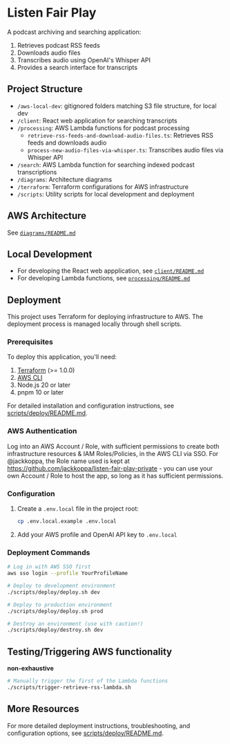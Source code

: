 # Listen Fair Play

A podcast archiving and searching application:
1. Retrieves podcast RSS feeds
2. Downloads audio files
3. Transcribes audio using OpenAI's Whisper API
4. Provides a search interface for transcripts

## Project Structure

- `/aws-local-dev`: gitignored folders matching S3 file structure, for local dev
- `/client`: React web application for searching transcripts
- `/processing`: AWS Lambda functions for podcast processing
  - `retrieve-rss-feeds-and-download-audio-files.ts`: Retrieves RSS feeds and downloads audio
  - `process-new-audio-files-via-whisper.ts`: Transcribes audio files via Whisper API
- `/search`: AWS Lambda function for searching indexed podcast transcriptions
- `/diagrams`: Architecture diagrams
- `/terraform`: Terraform configurations for AWS infrastructure
- `/scripts`: Utility scripts for local development and deployment

## AWS Architecture

See [`diagrams/README.md`](./diagrams/README.md)

## Local Development

- For developing the React web appplication, see [`client/README.md`](/client/README.md)
- For developing Lambda functions, see [`processing/README.md`](/processing/README.md)

## Deployment

This project uses Terraform for deploying infrastructure to AWS. The deployment process is managed locally through shell scripts.

### Prerequisites

To deploy this application, you'll need:

1. [Terraform](https://developer.hashicorp.com/terraform/install) (>= 1.0.0)
2. [AWS CLI](https://docs.aws.amazon.com/cli/latest/userguide/getting-started-install.html)
3. Node.js 20 or later
4. pnpm 10 or later

For detailed installation and configuration instructions, see [scripts/deploy/README.md](./scripts/deploy/README.md).

### AWS Authentication

Log into an AWS Account / Role, with sufficient permissions to create both infrastructure resources & IAM Roles/Policies, in the AWS CLI via SSO. For @jackkoppa, the Role name used is kept at https://github.com/jackkoppa/listen-fair-play-private - you can use your own Account / Role to host the app, so long as it has sufficient permissions.

### Configuration

1. Create a `.env.local` file in the project root:
   ```bash
   cp .env.local.example .env.local
   ```

2. Add your AWS profile and OpenAI API key to `.env.local`

### Deployment Commands

```bash
# Log in with AWS SSO first
aws sso login --profile YourProfileName

# Deploy to development environment
./scripts/deploy/deploy.sh dev

# Deploy to production environment
./scripts/deploy/deploy.sh prod

# Destroy an environment (use with caution!)
./scripts/deploy/destroy.sh dev
```

## Testing/Triggering AWS functionality

**non-exhaustive**

```bash
# Manually trigger the first of the Lambda functions
./scripts/trigger-retrieve-rss-lambda.sh
```

## More Resources

For more detailed deployment instructions, troubleshooting, and configuration options, see [scripts/deploy/README.md](./scripts/deploy/README.md).